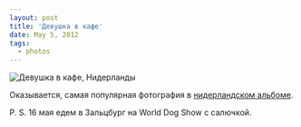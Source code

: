 ```yaml
---
layout: post
title: 'Девушка в кафе'
date: May 5, 2012
tags:
  - photos
---
```


![Девушка в кафе, Нидерланды](photo://178)

Оказывается, самая популярная фотография в [нидерландском альбоме](http://birdwatcher.ru/albums/netherlands/).

P. S. 16 мая едем в Зальцбург на World Dog Show с салючкой.
